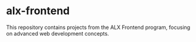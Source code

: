 # alx-frontend
This repository contains projects from the ALX Frontend program, focusing on advanced web development concepts.
